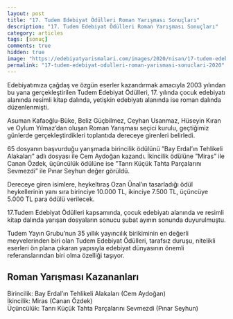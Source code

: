 ```yaml
---
layout: post
title: "17. Tudem Edebiyat Ödülleri Roman Yarışması Sonuçları"
description: "17. Tudem Edebiyat Ödülleri Roman Yarışması Sonuçları"
category: articles
tags: [sonuç]
comments: true
hidden: true
image: "https://edebiyatyarismalari.com/images/2020/nisan/17-tudem-edebiyat-odulleri-roman-yarismasi-sonuclari.jpg"
permalink: "17-tudem-edebiyat-odulleri-roman-yarismasi-sonuclari-2020"
---
```


Edebiyatımıza çağdaş ve özgün eserler kazandırmak amacıyla 2003 yılından bu yana gerçekleştirilen Tudem Edebiyat Ödülleri, 17. yılında çocuk edebiyatı alanında resimli kitap dalında, yetişkin edebiyatı alanında ise roman dalında düzenlenmişti.  

Asuman Kafaoğlu-Büke, Beliz Güçbilmez, Ceyhan Usanmaz, Hüseyin Kıran ve Oylum Yılmaz’dan oluşan Roman Yarışması seçici kurulu, geçtiğimiz günlerde gerçekleştirdikleri toplantıda dereceye girenleri belirledi.  

65 dosyanın başvurduğu yarışmada birincilik ödülünü ”Bay Erdal’ın Tehlikeli Alakaları” adlı dosyası ile Cem Aydoğan kazandı. İkincilik ödülüne ”Miras” ile Canan Özdek, üçüncülük ödülüne ise ”Tanrı Küçük Tahta Parçalarını Sevmezdi” ile Pınar Seyhun değer görüldü.  

Dereceye giren isimlere, heykeltıraş Ozan Ünal’ın tasarladığı ödül heykellerinin yanı sıra birinciye 10.000 TL, ikinciye 7.500 TL, üçüncüye 5.000 TL para ödülü verilecek.  

17.Tudem Edebiyat Ödülleri kapsamında, çocuk edebiyatı alanında ve resimli kitap dalında yarışan dosyaların sonucu şubat ayının sonunda duyurulmuştu.  

Tudem Yayın Grubu’nun 35 yıllık yayıncılık birikiminin en değerli meyvelerinden biri olan Tudem Edebiyat Ödülleri, tarafsız duruşu, nitelikli eserleri ön plana çıkaran yapısıyla edebiyat dünyasının önemli referanslarından biri olma özelliği taşıyor.  

## Roman Yarışması Kazananları
Birincilik: Bay Erdal’ın Tehlikeli Alakaları (Cem Aydoğan)  
İkincilik: Miras (Canan Özdek)  
Üçüncülük: Tanrı Küçük Tahta Parçalarını Sevmezdi (Pınar Seyhun)  